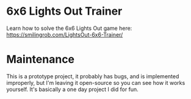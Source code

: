 # 6x6 Lights Out Trainer

Learn how to solve the 6x6 Lights Out game here: https://smilingrob.com/LightsOut-6x6-Trainer/

# Maintenance

This is a prototype project, it probably has bugs, and is implemented improperly, but I'm leaving it open-source so you can see how it works yourself.
It's basically a one day project I did for fun.
